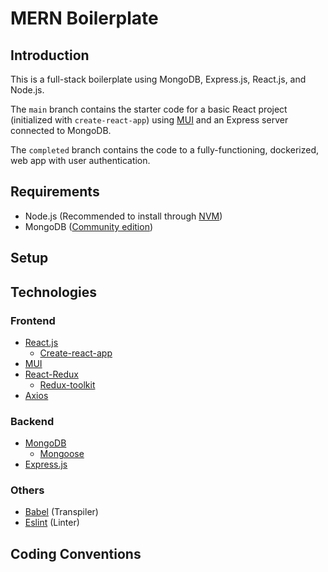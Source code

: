 # MERN Boilerplate

## Introduction

This is a full-stack boilerplate using MongoDB, Express.js, React.js, and Node.js.

The `main` branch contains the starter code for a basic React project (initialized with `create-react-app`) using [MUI](https://mui.com) and an Express server connected to MongoDB.

The `completed` branch contains the code to a fully-functioning, dockerized, web app with user authentication.

<!-- Description about the app -->

## Requirements

- Node.js (Recommended to install through [NVM](https://github.com/nvm-sh/nvm))
- MongoDB ([Community edition](https://www.mongodb.com/docs/manual/installation/))

## Setup

## Technologies

### Frontend

- [React.js](https://reactjs.org/)
  - [Create-react-app](https://create-react-app.dev/)
- [MUI](https://mui.com)
- [React-Redux](https://react-redux.js.org/)
  - [Redux-toolkit](https://redux-toolkit.js.org/)
- [Axios](https://axios-http.com/)

### Backend

- [MongoDB](https://www.mongodb.com/)
  - [Mongoose](https://mongoosejs.com/)
- [Express.js](https://expressjs.com/)

### Others

- [Babel](https://babeljs.io/) (Transpiler)
- [Eslint](https://eslint.org/) (Linter)

## Coding Conventions
